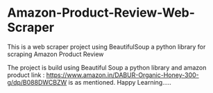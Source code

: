 # Amazon-Product-Review-Web-Scraper
This is a web scraper project using BeautifulSoup a python library for scraping Amazon Product Review

The project is build using Beautiful Soup a python library and amazon product link : https://www.amazon.in/DABUR-Organic-Honey-300-g/dp/B088DWCBZW is as mentioned.
Happy Learning.....
